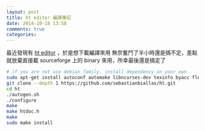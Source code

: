 ```yaml
---
layout: post
title: ht editor 編譯筆記
date: 2014-10-18 13:58
comments: true
categories:
---
```

最近發現有 [ht editor](http://hte.sourceforge.net/) ，於是想下載編譯來用
無奈奮鬥了半小時還是搞不定，差點就放棄直接載 sourceforge 上的 binary 來用，所幸最後還是搞定了

``` sh
# if you are not use debian family, install dependency on your own
sudo apt-get install autoconf automake libncurses-dev texinfo byacc flex
git clone --depth 1 https://github.com/sebastianbiallas/ht.git
cd ht
./autogen.sh
./configure
make
make htdoc.h
make
sudo make install
```
